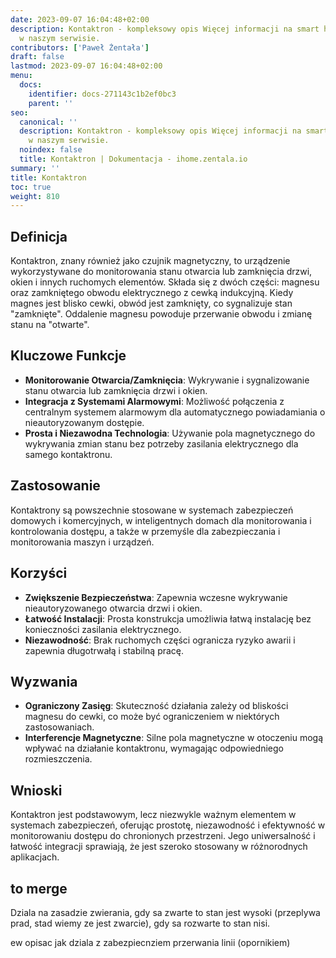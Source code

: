 ```yaml
---
date: 2023-09-07 16:04:48+02:00
description: Kontaktron - kompleksowy opis Więcej informacji na smart home znajdziesz
  w naszym serwisie.
contributors: ['Paweł Żentała']
draft: false
lastmod: 2023-09-07 16:04:48+02:00
menu:
  docs:
    identifier: docs-271143c1b2ef0bc3
    parent: ''
seo:
  canonical: ''
  description: Kontaktron - kompleksowy opis Więcej informacji na smart home znajdziesz
    w naszym serwisie.
  noindex: false
  title: Kontaktron | Dokumentacja - ihome.zentala.io
summary: ''
title: Kontaktron
toc: true
weight: 810
---
```




## Definicja

Kontaktron, znany również jako czujnik magnetyczny, to urządzenie wykorzystywane do monitorowania stanu otwarcia lub zamknięcia drzwi, okien i innych ruchomych elementów. Składa się z dwóch części: magnesu oraz zamkniętego obwodu elektrycznego z cewką indukcyjną. Kiedy magnes jest blisko cewki, obwód jest zamknięty, co sygnalizuje stan "zamknięte". Oddalenie magnesu powoduje przerwanie obwodu i zmianę stanu na "otwarte".

## Kluczowe Funkcje

- **Monitorowanie Otwarcia/Zamknięcia**: Wykrywanie i sygnalizowanie stanu otwarcia lub zamknięcia drzwi i okien.
- **Integracja z Systemami Alarmowymi**: Możliwość połączenia z centralnym systemem alarmowym dla automatycznego powiadamiania o nieautoryzowanym dostępie.
- **Prosta i Niezawodna Technologia**: Używanie pola magnetycznego do wykrywania zmian stanu bez potrzeby zasilania elektrycznego dla samego kontaktronu.

## Zastosowanie

Kontaktrony są powszechnie stosowane w systemach zabezpieczeń domowych i komercyjnych, w inteligentnych domach dla monitorowania i kontrolowania dostępu, a także w przemyśle dla zabezpieczania i monitorowania maszyn i urządzeń.

## Korzyści

- **Zwiększenie Bezpieczeństwa**: Zapewnia wczesne wykrywanie nieautoryzowanego otwarcia drzwi i okien.
- **Łatwość Instalacji**: Prosta konstrukcja umożliwia łatwą instalację bez konieczności zasilania elektrycznego.
- **Niezawodność**: Brak ruchomych części ogranicza ryzyko awarii i zapewnia długotrwałą i stabilną pracę.

## Wyzwania

- **Ograniczony Zasięg**: Skuteczność działania zależy od bliskości magnesu do cewki, co może być ograniczeniem w niektórych zastosowaniach.
- **Interferencje Magnetyczne**: Silne pola magnetyczne w otoczeniu mogą wpływać na działanie kontaktronu, wymagając odpowiedniego rozmieszczenia.

## Wnioski

Kontaktron jest podstawowym, lecz niezwykle ważnym elementem w systemach zabezpieczeń, oferując prostotę, niezawodność i efektywność w monitorowaniu dostępu do chronionych przestrzeni. Jego uniwersalność i łatwość integracji sprawiają, że jest szeroko stosowany w różnorodnych aplikacjach.

## to merge


Dziala na zasadzie zwierania, gdy sa zwarte to stan jest wysoki (przeplywa prad, stad wiemy ze jest zwarcie), gdy sa rozwarte to stan nisi.

ew opisac jak dziala z zabezpiecnziem przerwania linii (opornikiem)
